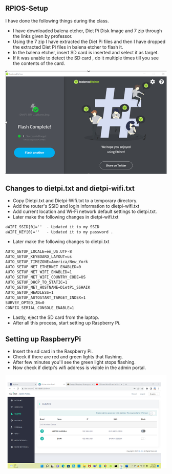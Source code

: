 ## RPIOS-Setup

I have done the following things during the class. 
- I have downloaded balena etcher, Diet Pi Disk Image and 7 zip through the links given by professor.
- Using the 7 zip I have extracted the Diet Pi files and then I have dropped the extracted Diet Pi files in balena etcher to flash it.
-  In the balena etcher, insert SD card is inserted and select it as target. 
-  If it was unable to detect the SD card ,  do it multiple times till you see the contents of the card.

 ![image](Flash.png)

## Changes to dietpi.txt and dietpi-wifi.txt

- Copy Dietpi.txt and Dietpi-Wifi.txt to a temporary directory.
- Add the router's SSID and login information to dietpi-wifi.txt
- Add current location and Wi-Fi network default settings to dietpi.txt. 
- Later make the following changes in dietpi-wifi.txt 

```
aWIFI_SSID[0]=''  - Updated it to my SSID 
aWIFI_KEY[0]=''   - Updated it to my password .
```

- Later make the following changes to dietpi.txt

```
AUTO_SETUP_LOCALE=en_US.UTF-8
AUTO_SETUP_KEYBOARD_LAYOUT=us
AUTO_SETUP_TIMEZONE=America/New_York
AUTO_SETUP_NET_ETHERNET_ENABLED=0
AUTO_SETUP_NET_WIFI_ENABLED=1
AUTO_SETUP_NET_WIFI_COUNTRY_CODE=US
AUTO_SETUP_DHCP_TO_STATIC=1
AUTO_SETUP_NET_HOSTNAME=DietPi_SSHAIK
AUTO_SETUP_HEADLESS=1
AUTO_SETUP_AUTOSTART_TARGET_INDEX=1
SURVEY_OPTED_IN=0
CONFIG_SERIAL_CONSOLE_ENABLE=1

```

- Lastly, eject the SD card from the laptop.
- After all this process, start setting up Raspberry Pi. 

## Setting up RaspberryPi

- Insert the sd card in the Raspberry Pi. 
- Check if there are red and green lights that  flashing. 
- After few minutes  you'll see the green light stops flashing. 
- Now check if dietpi's wifi address is visible in the admin portal.


 ![image](DIetPI.png)
